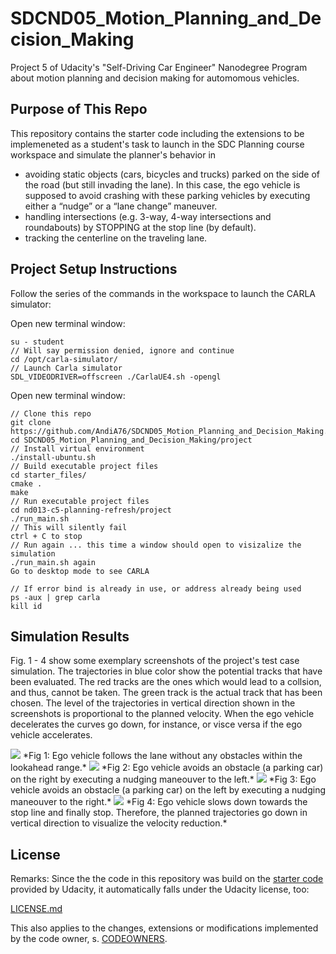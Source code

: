 # SDCND05_Motion_Planning_and_Decision_Making
Project 5 of Udacity's "Self-Driving Car Engineer" Nanodegree Program about motion planning and decision making for automomous vehicles.

## Purpose of This Repo
This repository contains the starter code including the extensions to be implemeneted as a student's task to launch in the SDC Planning course workspace and simulate the planner's behavior in
- avoiding static objects (cars, bicycles and trucks) parked on the side of the road (but still invading the lane). In this case, the ego vehicle is supposed to avoid crashing with these parking vehicles by executing either a “nudge” or a “lane change” maneuver.
- handling intersections (e.g. 3-way, 4-way intersections and roundabouts) by STOPPING at the stop line (by default).
- tracking the centerline on the traveling lane.

## Project Setup Instructions
Follow the series of the commands in the workspace to launch the CARLA simulator:

Open new terminal window:
```
su - student
// Will say permission denied, ignore and continue
cd /opt/carla-simulator/
// Launch Carla simulator
SDL_VIDEODRIVER=offscreen ./CarlaUE4.sh -opengl
```

Open new terminal window:
```
// Clone this repo
git clone https://github.com/AndiA76/SDCND05_Motion_Planning_and_Decision_Making.git
cd SDCND05_Motion_Planning_and_Decision_Making/project
// Install virtual environment
./install-ubuntu.sh
// Build executable project files
cd starter_files/
cmake .
make
// Run executable project files
cd nd013-c5-planning-refresh/project
./run_main.sh
// This will silently fail 
ctrl + C to stop 
// Run again ... this time a window should open to visizalize the simulation
./run_main.sh again
Go to desktop mode to see CARLA

// If error bind is already in use, or address already being used
ps -aux | grep carla
kill id
```

## Simulation Results
Fig. 1 - 4 show some exemplary screenshots of the project's test case simulation. The trajectories in blue color show the potential tracks that have been evaluated. The red tracks are the ones which would lead to a collsion, and thus, cannot be taken. The green track is the actual track that has been chosen. The level of the trajectories in vertical direction shown in the screenshots is proportional to the planned velocity. When the ego vehicle decelerates the curves go down, for instance, or visce versa if the ego vehicle accelerates.

<img src="screenshots/ego_vehicle_follows_the_lane.png"/>
*Fig 1: Ego vehicle follows the lane without any obstacles within the lookahead range.*

<img src="screenshots/ego_vehicle_avoids_parking_car_on_the_right.png"/>
*Fig 2: Ego vehicle avoids an obstacle (a parking car) on the right by executing a nudging maneouver to the left.*

<img src="screenshots/ego_vehicle_avoids_parking_car_on_the_left.png"/>
*Fig 3: Ego vehicle avoids an obstacle (a parking car) on the left by executing a nudging maneouver to the right.*

<img src="screenshots/ego_vehicle_decelerates_at_stop_line.png"/>
*Fig 4: Ego vehicle slows down towards the stop line and finally stop. Therefore, the planned trajectories go down in vertical direction to visualize the velocity reduction.*

## License
Remarks: Since the the code in this repository was build on the [starter code](https://github.com/udacity/nd013-c5-planning-starter) provided by Udacity, it automatically falls under the Udacity license, too:

[LICENSE.md](./LICENSE.md)

This also applies to the changes, extensions or modifications implemented by the code owner, s. [CODEOWNERS](./CODEOWNERS).
